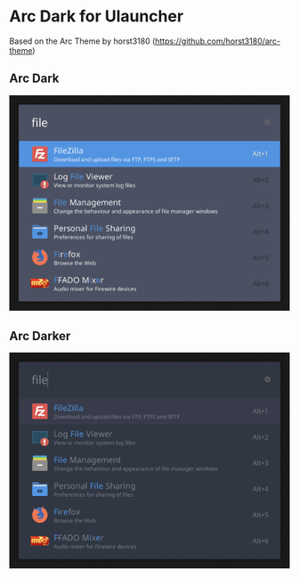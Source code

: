 # Arc Dark for Ulauncher

Based on the Arc Theme by horst3180 (https://github.com/horst3180/arc-theme)

## Arc Dark

![Arc Dark Theme](/arc-dark/screenshot.png?raw=true "Arc Dark")

## Arc Darker

![Arc Darker Theme](/arc-darker/screenshot.png?raw=true "Arc Darker")